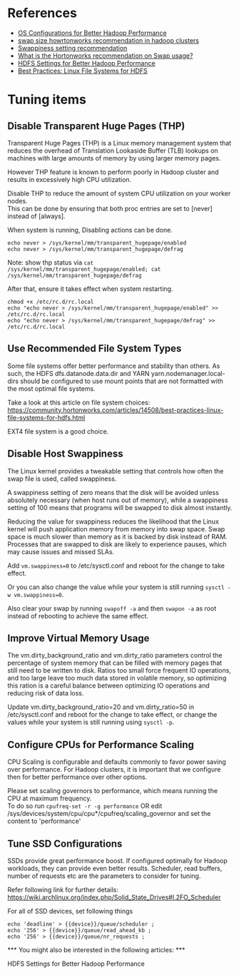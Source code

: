 # References
* [OS Configurations for Better Hadoop Performance](https://community.cloudera.com/t5/Community-Articles/OS-Configurations-for-Better-Hadoop-Performance/ta-p/247300)
* [swap size howrtonworks recommendation in hadoop clusters](https://community.cloudera.com/t5/Support-Questions/swap-size-howrtonworks-recommendation-in-hadoop-clusters/td-p/182102)
* [Swappiness setting recommendation](https://community.cloudera.com/t5/Community-Articles/Swappiness-setting-recommendation/ta-p/246165)
* [What is the Hortonworks recommendation on Swap usage?](https://community.cloudera.com/t5/Support-Questions/What-is-the-Hortonworks-recommendation-on-Swap-usage/m-p/123717)
* [HDFS Settings for Better Hadoop Performance](https://community.cloudera.com/t5/Community-Articles/HDFS-Settings-for-Better-Hadoop-Performance/ta-p/245799)
* [Best Practices: Linux File Systems for HDFS](https://community.cloudera.com/t5/Community-Articles/Best-Practices-Linux-File-Systems-for-HDFS/ta-p/245284)

# Tuning items

## Disable Transparent Huge Pages (THP)
Transparent Huge Pages (THP) is a Linux memory management system that reduces the overhead of Translation Lookaside Buffer (TLB) 
lookups on machines with large amounts of memory by using larger memory pages.

However THP feature is known to perform poorly in Hadoop cluster and results in excessively high CPU utilization.

Disable THP to reduce the amount of system CPU utilization on your worker nodes.  
This can be done by ensuring that both proc entries are set to [never] instead of [always].

When system is running, Disabling actions can be done. 
```shell
echo never > /sys/kernel/mm/transparent_hugepage/enabled
echo never > /sys/kernel/mm/transparent_hugepage/defrag
```
Note: show thp status via `cat /sys/kernel/mm/transparent_hugepage/enabled; cat /sys/kernel/mm/transparent_hugepage/defrag`

After that, ensure it takes effect when system restarting.
```shell
chmod +x /etc/rc.d/rc.local
echo "echo never > /sys/kernel/mm/transparent_hugepage/enabled" >> /etc/rc.d/rc.local
echo "echo never > /sys/kernel/mm/transparent_hugepage/defrag" >> /etc/rc.d/rc.local
```

## Use Recommended File System Types
Some file systems offer better performance and stability than others. As such, the HDFS dfs.datanode.data.dir 
and YARN yarn.nodemanager.local-dirs should be configured to use mount points that are not formatted with the most optimal file systems.

Take a look at this article on file system choices: https://community.hortonworks.com/articles/14508/best-practices-linux-file-systems-for-hdfs.html

EXT4 file system is a good choice.

## Disable Host Swappiness
The Linux kernel provides a tweakable setting that controls how often the swap file is used, called swappiness.

A swappiness setting of zero means that the disk will be avoided unless absolutely necessary (when host runs out of memory), 
while a swappiness setting of 100 means that programs will be swapped to disk almost instantly.

Reducing the value for swappiness reduces the likelihood that the Linux kernel will push application memory from memory into swap space. 
Swap space is much slower than memory as it is backed by disk instead of RAM. Processes that are swapped to disk are likely to 
experience pauses, which may cause issues and missed SLAs.

Add `vm.swappiness=0` to /etc/sysctl.conf and reboot for the change to take effect. 

Or you can also change the value while your system is still running `sysctl -w vm.swappiness=0`. 

Also clear your swap by running `swapoff -a` and then `swapon -a` as root instead of rebooting to achieve the same effect.
## Improve Virtual Memory Usage
The vm.dirty_background_ratio and vm.dirty_ratio parameters control the percentage of system memory that can be filled with memory pages that still need to be written to disk. Ratios too small force frequent IO operations, and too large leave too much data stored in volatile memory, so optimizing this ration is a careful balance between optimizing IO operations and reducing risk of data loss.

Update vm.dirty_background_ratio=20 and vm.dirty_ratio=50 in /etc/sysctl.conf and reboot for the change to take effect, or change the values while your system is still running using `sysctl -p`.

## Configure CPUs for Performance Scaling
CPU Scaling is configurable and defaults commonly to favor power saving over performance. 
For Hadoop clusters, it is important that we configure then for better performance over other options.

Please set scaling governors to performance, which means running the CPU at maximum frequency.  
To do so run `cpufreq-set -r -g performance` OR edit /sys/devices/system/cpu/cpu*/cpufreq/scaling_governor 
and set the content to 'performance'

## Tune SSD Configurations
SSDs provide great performance boost. If configured optimally for Hadoop workloads, they can provide even better results. Scheduler, read buffers, number of requests etc are the parameters to consider for tuning.

Refer following link for further details: https://wiki.archlinux.org/index.php/Solid_State_Drives#I.2FO_Scheduler

For all of SSD devices, set following things 
```shell
echo 'deadline' > {{device}}/queue/scheduler ;
echo '256' > {{device}}/queue/read_ahead_kb ;
echo '256' > {{device}}/queue/nr_requests ; 
```
*** You might also be interested in the following articles: ***

HDFS Settings for Better Hadoop Performance